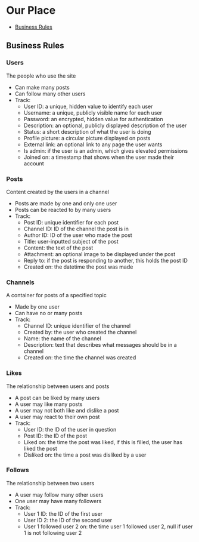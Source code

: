 # Our Place

* [Business Rules](##-business-rules)


## Business Rules

### Users
The people who use the site  
* Can make many posts
* Can follow many other users
* Track:  
  * User ID: a unique, hidden value to identify each user
  * Username: a unique, publicly visible name for each user
  * Password: an encrypted, hidden value for authentication
  * Description: an optional, publicly displayed description of the user
  * Status: a short description of what the user is doing
  * Profile picture: a circular picture displayed on posts
  * External link: an optional link to any page the user wants
  * Is admin: if the user is an admin, which gives elevated permissions
  * Joined on: a timestamp that shows when the user made their account

### Posts
Content created by the users in a channel  
* Posts are made by one and only one user
* Posts can be reacted to by many users
* Track:
  * Post ID: unique identifier for each post
  * Channel ID: ID of the channel the post is in
  * Author ID: ID of the user who made the post
  * Title: user-inputted subject of the post
  * Content: the text of the post
  * Attachment: an optional image to be displayed under the post
  * Reply to: if the post is responding to another, this holds the post ID
  * Created on: the datetime the post was made

### Channels
A container for posts of a specified topic  
* Made by one user
* Can have no or many posts
* Track:
  * Channel ID: unique identifier of the channel
  * Created by: the user who created the channel
  * Name: the name of the channel
  * Description: text that describes what messages should be in a channel
  * Created on: the time the channel was created

### Likes
The relationship between users and posts  
* A post can be liked by many users
* A user may like many posts
* A user may not both like and dislike a post
* A user may react to their own post
* Track:
  * User ID: the ID of the user in question
  * Post ID: the ID of the post
  * Liked on: the time the post was liked, if this is filled, the user has liked the post
  * Disliked on: the time a post was disliked by a user

### Follows
The relationship between two users  
* A user may follow many other users
* One user may have many followers
* Track:
  * User 1 ID: the ID of the first user
  * User ID 2: the ID of the second user
  * User 1 followed user 2 on: the time user 1 followed user 2, null if user 1 is not following user 2
